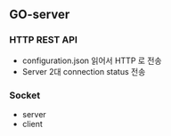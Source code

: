 ## GO-server 

### HTTP REST API
- configuration.json 읽어서 HTTP 로 전송
- Server 2대 connection status 전송

### Socket 
- server 
- client